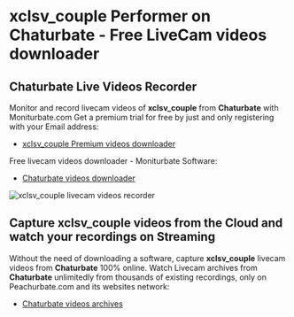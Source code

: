 # xclsv_couple Performer on Chaturbate - Free LiveCam videos downloader

## Chaturbate Live Videos Recorder

Monitor and record livecam videos of **xclsv_couple** from **Chaturbate** with Moniturbate.com
Get a premium trial for free by just and only registering with your Email address:
* [xclsv_couple Premium videos downloader](https://moniturbate.com/request-demo-licence-key.html)

Free livecam videos downloader - Moniturbate Software:
* [Chaturbate videos downloader](https://moniturbate.com/moniturbate-download-software.html)

![xclsv_couple livecam videos recorder](https://peachurnet.com/templates/moniturbate-software.png)


## Capture xclsv_couple videos from the Cloud and watch your recordings on Streaming

Without the need of downloading a software, capture **xclsv_couple** livecam videos from **Chaturbate** 100% online.
Watch Livecam archives from **Chaturbate** unlimitedly from thousands of existing recordings, only on Peachurbate.com and its websites network:
* [Chaturbate videos archives](https://peachurnet.com/)